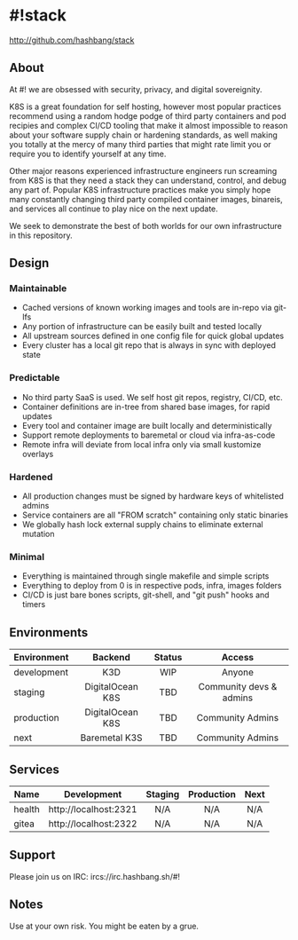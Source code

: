 # #!stack #

<http://github.com/hashbang/stack>

## About ##

At #! we are obsessed with security, privacy, and digital sovereignity.

K8S is a great foundation for self hosting, however most popular practices
recommend using a random hodge podge of third party containers and pod recipies
and complex CI/CD tooling that make it almost impossible to reason about your
software supply chain or hardening standards, as well making you totally at the
mercy of many third parties that might rate limit you or require you to
identify yourself at any time.

Other major reasons experienced infrastructure engineers run screaming from K8S
is that they need a stack they can understand, control, and debug any part of.
Popular K8S infrastructure practices make you simply hope many constantly
changing third party compiled container images, binareis, and services all
continue to play nice on the next update.

We seek to demonstrate the best of both worlds for our own infrastructure in
this repository.

## Design

### Maintainable

* Cached versions of known working images and tools are in-repo via git-lfs
* Any portion of infrastructure can be easily built and tested locally
* All upstream sources defined in one config file for quick global updates
* Every cluster has a local git repo that is always in sync with deployed state

### Predictable

* No third party SaaS is used. We self host git repos, registry, CI/CD, etc.
* Container definitions are in-tree from shared base images, for rapid updates
* Every tool and container image are built locally and deterministically
* Support remote deployments to baremetal or cloud via infra-as-code
* Remote infra will deviate from local infra only via small kustomize overlays

### Hardened

* All production changes must be signed by hardware keys of whitelisted admins
* Service containers are all "FROM scratch" containing only static binaries
* We globally hash lock external supply chains to eliminate external mutation

### Minimal

* Everything is maintained through single makefile and simple scripts
* Everything to deploy from 0 is in respective pods, infra, images folders
* CI/CD is just bare bones scripts, git-shell, and "git push" hooks and timers

## Environments

  | Environment  | Backend          | Status | Access                  |
  |--------------|:----------------:|:------:|:-----------------------:|
  | development  | K3D              | WIP    | Anyone                  |
  | staging      | DigitalOcean K8S | TBD    | Community devs & admins |
  | production   | DigitalOcean K8S | TBD    | Community Admins        |
  | next         | Baremetal K3S    | TBD    | Community Admins        |

## Services

  | Name    | Development           | Staging | Production | Next |
  |---------|:---------------------:|:-------:|:----------:|:----:|
  | health  | http://localhost:2321 | N/A     | N/A        | N/A  |
  | gitea   | http://localhost:2322 | N/A     | N/A        | N/A  |

## Support ##

Please join us on IRC: ircs://irc.hashbang.sh/#!

## Notes ##

Use at your own risk. You might be eaten by a grue.
